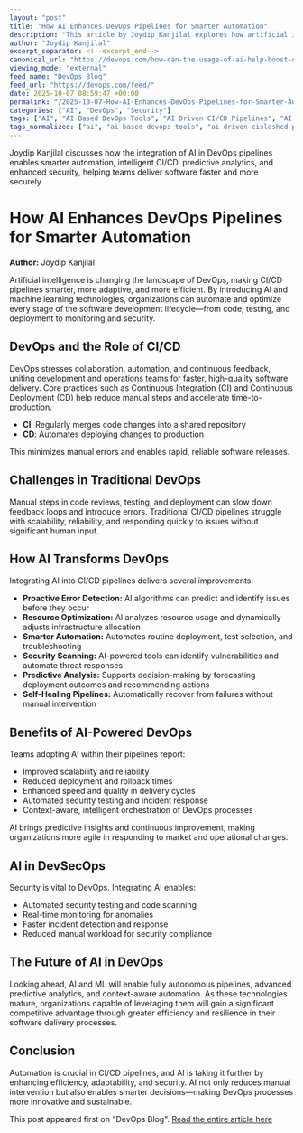 ```yaml
---
layout: "post"
title: "How AI Enhances DevOps Pipelines for Smarter Automation"
description: "This article by Joydip Kanjilal explores how artificial intelligence is transforming DevOps practices, particularly CI/CD pipelines. It covers the benefits, challenges, and future potential of integrating AI for smarter automation, predictive analytics, security scanning, and intelligent deployment within the software development lifecycle."
author: "Joydip Kanjilal"
excerpt_separator: <!--excerpt_end-->
canonical_url: "https://devops.com/how-can-the-usage-of-ai-help-boost-devops-pipelines/"
viewing_mode: "external"
feed_name: "DevOps Blog"
feed_url: "https://devops.com/feed/"
date: 2025-10-07 08:59:47 +00:00
permalink: "/2025-10-07-How-AI-Enhances-DevOps-Pipelines-for-Smarter-Automation.html"
categories: ["AI", "DevOps", "Security"]
tags: ["AI", "AI Based DevOps Tools", "AI Driven CI/CD Pipelines", "AI Driven Software Delivery", "AI For Testing Automation", "AI in CI/CD", "AI in DevOps", "AI in Software Development", "AI Powered Automation", "AI Powered CI/CD", "Automated Security Testing", "Business Of DevOps", "CI/CD Pipelines", "Continuous Deployment", "Continuous Integration", "Contributed Content", "DevOps", "DevOps Automation", "Devsecops", "Future Of DevOps", "Intelligent Automation", "Intelligent DevOps Pipelines", "Machine Learning", "Machine Learning in DevOps", "Pipeline Optimization", "Posts", "Predictive Analytics", "Predictive DevOps", "Security", "Security Automation", "Self Healing Pipelines", "Smart Deployments", "Social Facebook", "Social LinkedIn", "Social X", "Software Development Lifecycle"]
tags_normalized: ["ai", "ai based devops tools", "ai driven cislashcd pipelines", "ai driven software delivery", "ai for testing automation", "ai in cislashcd", "ai in devops", "ai in software development", "ai powered automation", "ai powered cislashcd", "automated security testing", "business of devops", "cislashcd pipelines", "continuous deployment", "continuous integration", "contributed content", "devops", "devops automation", "devsecops", "future of devops", "intelligent automation", "intelligent devops pipelines", "machine learning", "machine learning in devops", "pipeline optimization", "posts", "predictive analytics", "predictive devops", "security", "security automation", "self healing pipelines", "smart deployments", "social facebook", "social linkedin", "social x", "software development lifecycle"]
---
```


Joydip Kanjilal discusses how the integration of AI in DevOps pipelines enables smarter automation, intelligent CI/CD, predictive analytics, and enhanced security, helping teams deliver software faster and more securely.<!--excerpt_end-->

# How AI Enhances DevOps Pipelines for Smarter Automation

**Author:** Joydip Kanjilal

Artificial intelligence is changing the landscape of DevOps, making CI/CD pipelines smarter, more adaptive, and more efficient. By introducing AI and machine learning technologies, organizations can automate and optimize every stage of the software development lifecycle—from code, testing, and deployment to monitoring and security.

## DevOps and the Role of CI/CD

DevOps stresses collaboration, automation, and continuous feedback, uniting development and operations teams for faster, high-quality software delivery. Core practices such as Continuous Integration (CI) and Continuous Deployment (CD) help reduce manual steps and accelerate time-to-production.

- **CI**: Regularly merges code changes into a shared repository
- **CD**: Automates deploying changes to production

This minimizes manual errors and enables rapid, reliable software releases.

## Challenges in Traditional DevOps

Manual steps in code reviews, testing, and deployment can slow down feedback loops and introduce errors. Traditional CI/CD pipelines struggle with scalability, reliability, and responding quickly to issues without significant human input.

## How AI Transforms DevOps

Integrating AI into CI/CD pipelines delivers several improvements:

- **Proactive Error Detection:** AI algorithms can predict and identify issues before they occur
- **Resource Optimization:** AI analyzes resource usage and dynamically adjusts infrastructure allocation
- **Smarter Automation:** Automates routine deployment, test selection, and troubleshooting
- **Security Scanning:** AI-powered tools can identify vulnerabilities and automate threat responses
- **Predictive Analysis:** Supports decision-making by forecasting deployment outcomes and recommending actions
- **Self-Healing Pipelines:** Automatically recover from failures without manual intervention

## Benefits of AI-Powered DevOps

Teams adopting AI within their pipelines report:

- Improved scalability and reliability
- Reduced deployment and rollback times
- Enhanced speed and quality in delivery cycles
- Automated security testing and incident response
- Context-aware, intelligent orchestration of DevOps processes

AI brings predictive insights and continuous improvement, making organizations more agile in responding to market and operational changes.

## AI in DevSecOps

Security is vital to DevOps. Integrating AI enables:

- Automated security testing and code scanning
- Real-time monitoring for anomalies
- Faster incident detection and response
- Reduced manual workload for security compliance

## The Future of AI in DevOps

Looking ahead, AI and ML will enable fully autonomous pipelines, advanced predictive analytics, and context-aware automation. As these technologies mature, organizations capable of leveraging them will gain a significant competitive advantage through greater efficiency and resilience in their software delivery processes.

## Conclusion

Automation is crucial in CI/CD pipelines, and AI is taking it further by enhancing efficiency, adaptability, and security. AI not only reduces manual intervention but also enables smarter decisions—making DevOps processes more innovative and sustainable.

This post appeared first on "DevOps Blog". [Read the entire article here](https://devops.com/how-can-the-usage-of-ai-help-boost-devops-pipelines/)
